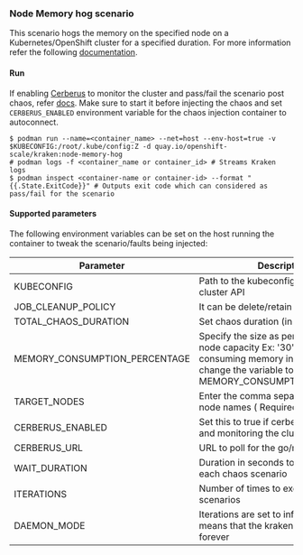 ### Node Memory hog scenario
This scenario hogs the memory on the specified node on a Kubernetes/OpenShift cluster for a specified duration. For more information refer the following [documentation](https://github.com/cloud-bulldozer/kraken/blob/master/docs/litmus_scenarios.md).

#### Run
If enabling [Cerberus](https://github.com/cloud-bulldozer/kraken#kraken-scenario-passfail-criteria-and-report) to monitor the cluster and pass/fail the scenario post chaos, refer [docs](https://github.com/cloud-bulldozer/kraken-hub/tree/main/docs/cerberus.md). Make sure to start it before injecting the chaos and set `CERBERUS_ENABLED` environment variable for the chaos injection container to autoconnect.

```
$ podman run --name=<container_name> --net=host --env-host=true -v $KUBECONFIG:/root/.kube/config:Z -d quay.io/openshift-scale/kraken:node-memory-hog
# podman logs -f <container_name or container_id> # Streams Kraken logs
$ podman inspect <container-name or container-id> --format "{{.State.ExitCode}}" # Outputs exit code which can considered as pass/fail for the scenario
```

#### Supported parameters

The following environment variables can be set on the host running the container to tweak the scenario/faults being injected:

Parameter               | Description                                                           | Default
----------------------- | -----------------------------------------------------------------     | ------------------------------------ |
KUBECONFIG              | Path to the kubeconfig to access the cluster API                      | /root/.kube/config                   |
JOB_CLEANUP_POLICY      | It can be delete/retain                                               | delete                               |
TOTAL_CHAOS_DURATION    | Set chaos duration (in sec) as desired                                | 300                                  |
MEMORY_CONSUMPTION_PERCENTAGE | Specify the size as percent of total node capacity Ex: '30'. Note: For consuming memory in mebibytes change the variable to MEMORY_CONSUMPTION_MEBIBYTES | 50 |
TARGET_NODES            | Enter the comma separated targeted node names ( Required )            | ""                                   |
CERBERUS_ENABLED        | Set this to true if cerberus is running and monitoring the cluster    | False                                |
CERBERUS_URL            | URL to poll for the go/no-go signal                                   | http://0.0.0.0:8080                  |
WAIT_DURATION           | Duration in seconds to wait between each chaos scenario               | 60                                   |
ITERATIONS              | Number of times to execute the scenarios                              | 1                                    |
DAEMON_MODE             | Iterations are set to infinity which means that the kraken will cause chaos forever | False                  |
